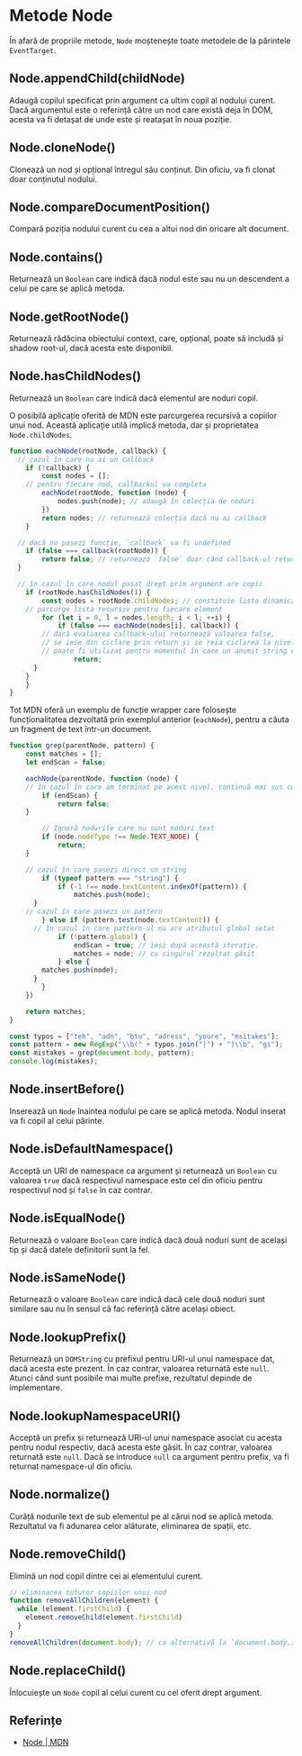 # Metode Node

În afară de propriile metode, `Node` moștenește toate metodele de la părintele `EventTarget`.

## Node.appendChild(childNode)

Adaugă copilul specificat prin argument ca ultim copil al nodului curent.
Dacă argumentul este o referință către un nod care există deja în DOM, acesta va fi detașat de unde este și reatașat în noua poziție.

## Node.cloneNode()

Clonează un nod și opțional întregul său conținut. Din oficiu, va fi clonat doar conținutul nodului.

## Node.compareDocumentPosition()

Compară poziția nodului curent cu cea a altui nod din oricare alt document.

## Node.contains()

Returnează un `Boolean` care indică dacă nodul este sau nu un descendent a celui pe care se aplică metoda.

## Node.getRootNode()

Returnează rădăcina obiectului context, care, opțional, poate să includă și shadow root-ul, dacă acesta este disponibil.

## Node.hasChildNodes()

Returnează un `Boolean` care indică dacă elementul are noduri copil.

O posibilă aplicație oferită de MDN este parcurgerea recursivă a copiilor unui nod. Această aplicație utilă implică metoda, dar și proprietatea `Node.childNodes`.

```javascript
function eachNode(rootNode, callback) {
  // cazul în care nu ai un callback
	if (!callback) {
		const nodes = [];
    // pentru fiecare nod, callbackul va completa
		eachNode(rootNode, function (node) {
			nodes.push(node); // adaugă în colecția de noduri
		})
		return nodes; // returnează colecția dacă nu ai callback
	}

  // dacă nu pasezi funcție, `callback` va fi undefined
	if (false === callback(rootNode)) {
		return false; // returnează `false` doar când callback-ul returnează false
  }

  // în cazul în care nodul pasat drept prim argument are copii
	if (rootNode.hasChildNodes()) {
		const nodes = rootNode.childNodes; // constituie lista dinamică
    // parcurge lista recursiv pentru fiecare element
		for (let i = 0, l = nodes.length; i < l; ++i) {
			if (false === eachNode(nodes[i], callback)) {
        // dacă evaluarea callback-ului returnează valoarea false,
        // se iese din ciclare prin return și se reia ciclarea la nivelul părinte
        // poate fi utilizat pentru momentul în care un anumit string este identificat, ș.a.m.d.
				return;
      }
    }
	}
}
```

Tot MDN oferă un exemplu de funcție wrapper care folosește funcționalitatea dezvoltată prin exemplul anterior (`eachNode`), pentru a căuta un fragment de text într-un document.

```javascript
function grep(parentNode, pattern) {
	const matches = [];
	let endScan = false;

	eachNode(parentNode, function (node) {
    // în cazul în care am terminat pe acest nivel, continuă mai sus cu părinții
		if (endScan) {
			return false;
    }

		// Ignoră nodurile care nu sunt noduri text
		if (node.nodeType !== Node.TEXT_NODE) {
			return;
    }

    // cazul în care pasezi direct un string
		if (typeof pattern === "string") {
			if (-1 !== node.textContent.indexOf(pattern)) {
				matches.push(node);
      }
    // cazul în care pasezi un pattern
		} else if (pattern.test(node.textContent)) {
      // în cazul în care pattern-ul nu are atributul global setat
			if (!pattern.global) {
				endScan = true; // ieși după această iterație.
				matches = node; // cu singurul rezultat găsit
			} else {
        matches.push(node);
      }
		}
	})

	return matches;
}

const typos = ["teh", "adn", "btu", "adress", "youre", "msitakes"];
const pattern = new RegExp("\\b(" + typos.join("|") + ")\\b", "gi");
const mistakes = grep(document.body, pattern);
console.log(mistakes);
```

## Node.insertBefore()

Inserează un `Node` înaintea nodului pe care se aplică metoda. Nodul inserat va fi copil al celui părinte.

## Node.isDefaultNamespace()

Acceptă un URI de namespace ca argument și returnează un `Boolean` cu valoarea `true` dacă respectivul namespace este cel din oficiu pentru respectivul nod și `false` în caz contrar.

## Node.isEqualNode()

Returnează o valoare `Boolean` care indică dacă două noduri sunt de același tip și dacă datele definitorii sunt la fel.

## Node.isSameNode()

Returnează o valoare `Boolean` care indică dacă cele două noduri sunt similare sau nu în sensul că fac referință către același obiect.

## Node.lookupPrefix()

Returnează un `DOMString` cu prefixul pentru URI-ul unui namespace dat, dacă acesta este prezent. În caz contrar, valoarea returnată este `null`. Atunci când sunt posibile mai multe prefixe, rezultatul depinde de implementare.

## Node.lookupNamespaceURI()

Acceptă un prefix și returnează URI-ul unui namespace asociat cu acesta pentru nodul respectiv, dacă acesta este găsit. În caz contrar, valoarea returnată este `null`. Dacă se introduce `null` ca argument pentru prefix, va fi returnat namespace-ul din oficiu.

## Node.normalize()

Curăță nodurile text de sub elementul pe al cărui nod se aplică metoda. Rezultatul va fi adunarea celor alăturate, eliminarea de spații, etc.

## Node.removeChild()

Elimină un nod copil dintre cei ai elementului curent.

```javascript
// eliminarea tuturor copiilor unui nod
function removeAllChildren(element) {
  while (element.firstChild) {
    element.removeChild(element.firstChild)
  }
}
removeAllChildren(document.body); // ca alternativă la `document.body.innerHTML`
```

## Node.replaceChild()

Înlocuiește un `Node` copil al celui curent cu cel oferit drept argument.

## Referințe

- [Node | MDN](https://developer.mozilla.org/en-US/docs/Web/API/Node)
